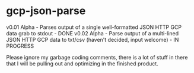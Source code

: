 # gcp-json-parse
v0.01 Alpha - Parses output of a single well-formatted JSON HTTP GCP data grab to stdout - DONE
v0.02 Alpha - Parse output of a multi-lined JSON HTTP GCP data to txt/csv (haven't decided, input welcome) - IN PROGRESS

Please ignore my garbage coding comments, there is a lot of stuff in there that I will be pulling out and optimizing in the finished product.
